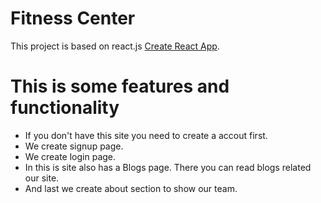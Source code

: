 # Fitness Center

This project is based on react.js [Create React App](https://github.com/facebook/create-react-app).

# This is some features and functionality

- If you don't have this site you need to create a accout first.
- We create signup page.
- We create login page.
- In this is site also has a Blogs page. There you can read blogs related our site.
- And last we create about section to show our team.
